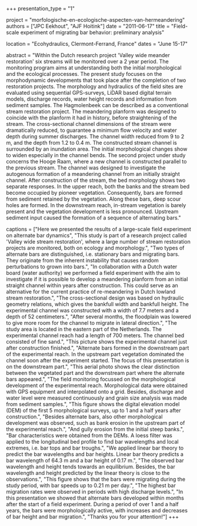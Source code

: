 +++
presentation_type = "1"

project = "morfologische-en-ecologische-aspecten-van-hermeandering"
authors = ["JPC Eekhout", "AJF Hoitink"]
date = "2011-06-17"
title = "Field-scale experiment of migrating bar behavior: preliminary analysis"

location = "Ecohydraulics, Clermont-Ferrand, France"
dates = "June 15-17"

abstract = "Within the Dutch research project 'Valley wide meander restoration' six streams will be monitored over a 2 year period. The monitoring program aims at understanding both the initial morphological and the ecological processes. The present study focuses on the morphodynamic developments that took place after the completion of two restoration projects. The morphology and hydraulics of the field sites are evaluated using sequential GPS-surveys, LiDAR based digital terrain models, discharge records, water height records and information from sediment samples. The Hagmolenbeek can be described as a conventional stream restoration project. The meandering planform was designed to coincide with the planform it had in history, before straightening of the stream. The cross-sectional channel dimensions of the stream were dramatically reduced, to guarantee a minimum flow velocity and water depth during summer discharges. The channel width reduced from 9 to 2 m, and the depth from 1.2 to 0.4 m. The constructed stream channel is surrounded by an inundation area. The initial morphological changes show to widen especially in the channel bends. The second project under study concerns the Hooge Raam, where a new channel is constructed parallel to the previous stream. The channel was designed to investigate the autogenous formation of a meandering channel from an initially straight channel. After construction of the stream, the bed morphology shows two separate responses. In the upper reach, both the banks and the stream bed become occupied by pioneer vegetation. Consequently, bars are formed from sediment retained by the vegetation. Along these bars, deep scour holes are formed. In the downstream reach, in-stream vegetation is barely present and the vegetation development is less pronounced. Upstream sediment input caused the formation of a sequence of alternating bars."

captions = ["Here we presented the results of a large-scale field experiment on alternate bar dynamics", 
"This study is part of a research project called 'Valley wide stream restoration', where a large number of stream restoration projects are monitored, both on ecology and morphology.", 
"Two types of alternate bars are distinguished, i.e. stationary bars and migrating bars. They originate from the inherent instability that causes random perturbations to grown into bars.",
"In collaboration with a Dutch water board (water authority) we performed a field experiment with the aim to investigate if it is possible to develop a meandering planform from an initial straight channel within years after construction. This could serve as an alternative for the current practice of re-meandering in Dutch lowland stream restoration.", 
"The cross-sectional design was based on hydraulic geometry relations, which gives the bankfull width and bankfull height. The experimental channel was constructed with a width of 7.7 meters and a depth of 52 centimeters.",
"After several months, the floodplain was lowered to give more room for the channel to migrate in lateral direction.",
"The study area is located in the eastern part of the Netherlands. The experimental channel reach had a length of 700 meters. The channel bed consisted of fine sand.", 
"This picture shows the experimental channel just after construction finished.", 
"Alternate bars formed in the downstream part of the experimental reach. In the upstream part vegetation dominated the channel soon after the experiment started. The focus of this presentation is on the downstream part.", 
"This aerial photo shows the clear distinction between the vegetated part and the downstream part where the alternate bars appeared.", 
"The field monitoring focussed on the morphological development of the experimental reach. Morphological data were obtained with GPS equipment and interpolated onto a grid. Besides, discharge and water level were measured continuously and grain size analysis was made from sediment samples.", 
"This figure shows the digital elevation model (DEM) of the first 5 morphological surveys, up to 1 and a half years after construction.", 
"Besides alternate bars, also other morphological development was observed, such as bank erosion in the upstream part of the experimental reach.", 
"And gully erosion from the initial steep banks.", 
"Bar characteristics were obtained from the DEMs. A loess filter was applied to the longitudinal bed profile to find bar wavelengths and local extremes, i.e. bar tops and bar troughs.", 
"We applied linear bar theory to predict the bar wavelengths and bar heights. Linear bar theory predicts a bar wavelength of 64.3 m and a bar height of 0.17 m.", 
"The observed bar wavelength and height tends towards an equilibrium. Besides, the bar wavelength and height predicted by the linear theory is close to the observations.", 
"This figure shows that the bars were migrating during the study period, with bar speeds up to 0.21 m per day.", 
"The highest bar migration rates were observed in periods with high discharge levels.", 
"In this presentation we showed that alternate bars developed within months after the start of a field experiment. During a period of over 1 and a half years, the bars were morphologically active, with increases and decreases of bar height and bar migration.", 
"Thanks you for your attention!"]
+++
